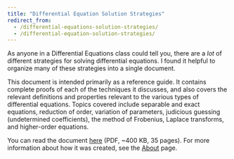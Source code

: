 ```yaml
---
title: "Differential Equation Solution Strategies"
redirect_from:
  - /differential-equations-solution-strategies/
  - /differential-equation-solution-strategies/
---
```


As anyone in a Differential Equations class could tell you, there are
a *lot* of different strategies for solving differential equations. I
found it helpful to organize many of these strategies into a single
document.

This document is intended primarily as a reference guide. It contains
complete proofs of each of the techniques it discusses, and also
covers the relevant definitions and properties relevant to the various
types of differential equations. Topics covered include separable and
exact equations, reduction of order, variation of parameters,
judicious guessing (undetermined coefficients), the method of
Frobenius, Laplace transforms, and higher-order equations.

You can read the document [here] (PDF, ~400 KB, 35 pages). For more
information about how it was created, see the [About] page.

[here]: /assets/DifferentialEquationSolutionStrategies.pdf
[about]: /about/site

